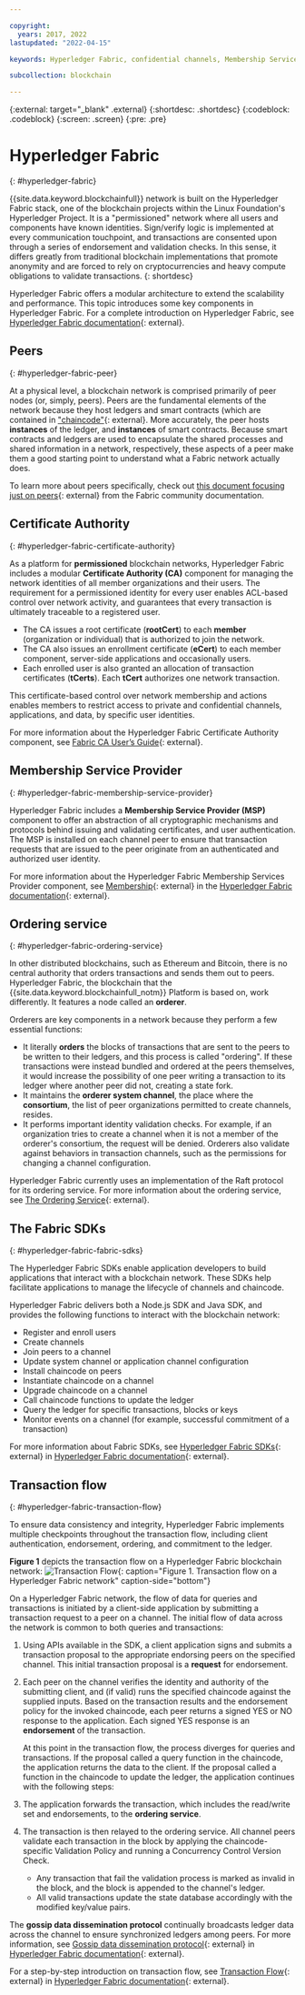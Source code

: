 ```yaml
---

copyright:
  years: 2017, 2022
lastupdated: "2022-04-15"

keywords: Hyperledger Fabric, confidential channels, Membership Service Provider, Linux Foundation, SDKs, modular architecture, permissioned network

subcollection: blockchain

---
```


{:external: target="_blank" .external}
{:shortdesc: .shortdesc}
{:codeblock: .codeblock}
{:screen: .screen}
{:pre: .pre}


# Hyperledger Fabric
{: #hyperledger-fabric}

{{site.data.keyword.blockchainfull}} network is built on the Hyperledger Fabric stack, one of the blockchain projects within the Linux Foundation's Hyperledger Project. It is a "permissioned" network where all users and components have known identities. Sign/verify logic is implemented at every communication touchpoint, and transactions are consented upon through a series of endorsement and validation checks. In this sense, it differs greatly from traditional blockchain implementations that promote anonymity and are forced to rely on cryptocurrencies and heavy compute obligations to validate transactions.
{: shortdesc}

Hyperledger Fabric offers a modular architecture to extend the scalability and performance. This topic introduces some key components in Hyperledger Fabric. For a complete introduction on Hyperledger Fabric, see [Hyperledger Fabric documentation](https://hyperledger-fabric.readthedocs.io/en/release-1.4/){: external}.

## Peers
{: #hyperledger-fabric-peer}

At a physical level, a blockchain network is comprised primarily of peer nodes (or, simply, peers). Peers are the fundamental elements of the network because they host ledgers and smart contracts (which are contained in ["chaincode"](https://hyperledger-fabric.readthedocs.io/en/release-1.4/developapps/chaincodenamespace.html){: external}. More accurately, the peer hosts **instances** of the ledger, and **instances** of smart contracts. Because smart contracts and ledgers are used to encapsulate the shared processes and shared information in a network, respectively, these aspects of a peer make them a good starting point to understand what a Fabric network actually does.

To learn more about peers specifically, check out [this document focusing just on peers](https://hyperledger-fabric.readthedocs.io/en/release-1.4/peers/peers.html){: external} from the Fabric community documentation.

## Certificate Authority
{: #hyperledger-fabric-certificate-authority}

As a platform for **permissioned** blockchain networks, Hyperledger Fabric includes a modular **Certificate Authority (CA)** component for managing the network identities of all member organizations and their users. The requirement for a permissioned identity for every user enables ACL-based control over network activity, and guarantees that every transaction is ultimately traceable to a registered user.
* The CA issues a root certificate (**rootCert**) to each **member** (organization or individual) that is authorized to join the network.
* The CA also issues an enrollment certificate (**eCert**) to each member component, server-side applications and occasionally users.
* Each enrolled user is also granted an allocation of transaction certificates (**tCerts**). Each **tCert** authorizes one network transaction.

This certificate-based control over network membership and actions enables members to restrict access to private and confidential channels, applications, and data, by specific user identities.

For more information about the Hyperledger Fabric Certificate Authority component, see [Fabric CA User’s Guide](https://hyperledger-fabric-ca.readthedocs.io/en/release-1.4/){: external}.

## Membership Service Provider
{: #hyperledger-fabric-membership-service-provider}

Hyperledger Fabric includes a **Membership Service Provider (MSP)** component to offer an abstraction of all cryptographic mechanisms and protocols behind issuing and validating certificates, and user authentication. The MSP is installed on each channel peer to ensure that transaction requests that are issued to the peer originate from an authenticated and authorized user identity.

For more information about the Hyperledger Fabric Membership Services Provider component, see [Membership](https://hyperledger-fabric.readthedocs.io/en/release-1.4/membership/membership.html){: external} in the [Hyperledger Fabric documentation](https://hyperledger-fabric.readthedocs.io/en/release-1.4/){: external}.

## Ordering service
{: #hyperledger-fabric-ordering-service}

In other distributed blockchains, such as Ethereum and Bitcoin, there is no central authority that orders transactions and sends them out to peers. Hyperledger Fabric, the blockchain that the {{site.data.keyword.blockchainfull_notm}} Platform is based on, work differently. It features a node called an **orderer**.

Orderers are key components in a network because they perform a few essential functions:

- It literally **orders** the blocks of transactions that are sent to the peers to be written to their ledgers, and this process is called "ordering". If these transactions were instead bundled and ordered at the peers themselves, it would increase the possibility of one peer writing a transaction to its ledger where another peer did not, creating a state fork.
- It maintains the **orderer system channel**, the place where the **consortium**, the list of peer organizations permitted to create channels, resides.
- It performs important identity validation checks. For example, if an organization tries to create a channel when it is not a member of the orderer's consortium, the request will be denied. Orderers also validate against behaviors in transaction channels, such as the permissions for changing a channel configuration.

Hyperledger Fabric currently uses an implementation of the Raft protocol for its ordering service. For more information about the ordering service, see [The Ordering Service](https://hyperledger-fabric.readthedocs.io/en/release-1.4/orderer/ordering_service.html){: external}.

## The Fabric SDKs
{: #hyperledger-fabric-fabric-sdks}

The Hyperledger Fabric SDKs enable application developers to build applications that interact with a blockchain network. These SDKs help facilitate applications to manage the lifecycle of channels and chaincode.

Hyperledger Fabric delivers both a Node.js SDK and Java SDK, and provides the following functions to interact with the blockchain network:

* Register and enroll users
* Create channels
* Join peers to a channel
* Update system channel or application channel configuration
* Install chaincode on peers
* Instantiate chaincode on a channel
* Upgrade chaincode on a channel
* Call chaincode functions to update the ledger
* Query the ledger for specific transactions, blocks or keys
* Monitor events on a channel (for example, successful commitment of a transaction)

For more information about Fabric SDKs, see [Hyperledger Fabric SDKs](https://hyperledger-fabric.readthedocs.io/en/release-1.4/fabric-sdks.html){: external} in [Hyperledger Fabric documentation](https://hyperledger-fabric.readthedocs.io/en/release-1.4/){: external}.

## Transaction flow
{: #hyperledger-fabric-transaction-flow}

To ensure data consistency and integrity, Hyperledger Fabric implements multiple checkpoints throughout the transaction flow, including client authentication, endorsement, ordering, and commitment to the ledger.

**Figure 1** depicts the transaction flow on a Hyperledger Fabric blockchain network:
![Transaction Flow](../images/v10_txflow.svg "Transaction flow on a Hyperledger Fabric network"){: caption="Figure 1. Transaction flow on a Hyperledger Fabric network" caption-side="bottom"}

On a Hyperledger Fabric network, the flow of data for queries and transactions is initiated by a client-side application by submitting a transaction request to a peer on a channel. The initial flow of data across the network is common to both queries and transactions:

1. Using APIs available in the SDK, a client application signs and submits a transaction proposal to the appropriate endorsing peers on the specified channel. This initial transaction proposal is a **request** for endorsement.
2. Each peer on the channel verifies the identity and authority of the submitting client, and (if valid) runs the specified chaincode against the supplied inputs. Based on the transaction results and the endorsement policy for the invoked chaincode, each peer returns a signed YES or NO response to the application. Each signed YES response is an **endorsement** of the transaction.

    At this point in the transaction flow, the process diverges for queries and transactions. If the proposal called a query function in the chaincode, the application returns the data to the client. If the proposal called a function in the chaincode to update the ledger, the application continues with the following steps:
3. The application forwards the transaction, which includes the read/write set and endorsements, to the **ordering service**.
4. The transaction is then relayed to the ordering service. All channel peers validate each transaction in the block by applying the chaincode-specific Validation Policy and running a Concurrency Control Version Check.
    * Any transaction that fail the validation process is marked as invalid in the block, and the block is appended to the channel's ledger.
    * All valid transactions update the state database accordingly with the modified key/value pairs.

The **gossip data dissemination protocol** continually broadcasts ledger data across the channel to ensure synchronized ledgers among peers. For more information, see [Gossip data dissemination protocol](https://hyperledger-fabric.readthedocs.io/en/release-1.4/gossip.html){: external} in
[Hyperledger Fabric documentation](https://hyperledger-fabric.readthedocs.io/en/release-1.4/){: external}.

For a step-by-step introduction on transaction flow, see [Transaction Flow](https://hyperledger-fabric.readthedocs.io/en/release-1.4/txflow.html){: external} in [Hyperledger Fabric documentation](https://hyperledger-fabric.readthedocs.io/en/release-1.4/){: external}.


